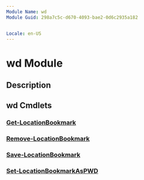 ```yaml
---
Module Name: wd
Module Guid: 298a7c5c-d670-4093-bae2-0d6c2935a182


Locale: en-US
---
```


# wd Module
## Description


## wd Cmdlets
### [Get-LocationBookmark](Get-LocationBookmark.md)


### [Remove-LocationBookmark](Remove-LocationBookmark.md)


### [Save-LocationBookmark](Save-LocationBookmark.md)


### [Set-LocationBookmarkAsPWD](Set-LocationBookmarkAsPWD.md)


